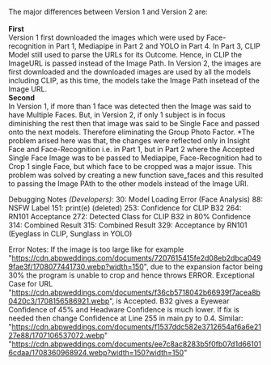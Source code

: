 The major differences between Version 1 and Version 2 are: <br><br>
**First** <br>
Version 1 first downloaded the images which were used by Face-recognition in Part 1, Mediapipe in Part 2 and YOLO in Part 4. In Part 3, CLIP Model still used to parse the URLs for its Outcome. Hence, in CLIP the ImageURL is passed instead of the Image Path.
In Version 2, the images are first downloaded and the downloaded images are used by all the models including CLIP, as this time, the models take the Image Path insetead of the Image URL. 
<br>
**Second** <br>
In Version 1, if more than 1 face was detected then the Image was said to have Multiple Faces. But, in Version 2, if only 1 subject is in focus diminishing the rest then that image was said to be Single Face and passed onto the next models. Therefore eliminating the Group Photo Factor. *The problem arised here was that, the changes were reflected only in Insight Face and Face-Recognition i.e. in Part 1, but in Part 2 where the Accepted Single Face Image was to be passed to Mediapipe, Face-Recognition had to Crop 1 single Face, but which face to be cropped was a major issue. This problem was solved by creating a new function save_faces and this resulted to passing the Image PAth to the other models instead of the Image URl.



Debugging Notes _(Developers)_:
30:  Model Loading Error (Face Analysis)
88:  NSFW Label
151: print(e)                   (deleted)
253: Confidence for CLIP B32
264: RN101 Acceptance 
272: Detected Class for CLIP B32 in 80% Confidence
314: Combined Result 
315: Combined Result
329: Acceptance by RN101        (Eyeglass in CLIP, Sunglass in YOLO)

Error Notes:
If the image is too large like for example "https://cdn.abpweddings.com/documents/7207615415fe2d08eb2dbca0499fae3f/1708077441730.webp?width=150", due to the expansion factor being 30% the program is unable to crop and hence throws ERROR.
Exceptional Case for URL "https://cdn.abpweddings.com/documents/f36cb5718042b66939f7acea8b0420c3/1708156586921.webp", is Accepted. B32 gives a Eyewear Confidence of 45% and Headware Confidence is much lower. If fix is needed then change Confidence at Line 255 in main.py to 0.4.
    Similar:    "https://cdn.abpweddings.com/documents/f1537ddc582e3712654af6a6e2127e88/1707106537072.webp"
                "https://cdn.abpweddings.com/documents/ee7c8ac8283b5f0fb07d1d661016cdaa/1708360968924.webp?width=150?width=150"
